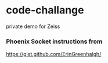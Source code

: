 # code-challange

private demo for Zeiss

### Phoenix Socket instructions from

https://gist.github.com/ErinGreenhalgh/
